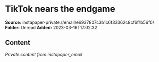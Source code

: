 # TikTok nears the endgame

**Source:** instapaper-private://email/e6937807c3b1c6f33362c8cf6f1b56f0/
**Folder:** Unread
**Added:** 2023-03-16T17:02:32




## Content
*Private content from instapaper_email*
